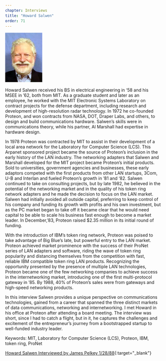 ```yaml
---
chapter: Interviews
title: "Howard Salwen"
order: 71
---
```


![Howard Salwen](/assets/img/howard-salwen-l.jpg)

Howard Salwen received his BS in electrical engineering in ‘58 and his MSEE in ’62, both from MIT. As a graduate student and later as an employee, he worked with the MIT Electronic Systems Laboratory on contract projects for the defense department, including research and development of high-resolution radar technology. In 1972 he co-founded Proteon, and won contracts from NASA, DOT, Draper Labs, and others, to design and build communications hardware. Salwen’s skills were in communications theory, while his partner, Al Marshall had expertise in hardware design.

In 1978 Proteon was contracted by MIT to assist in their development of a local area network for the Laboratory for Computer Science (LCS). This Arpanet sponsored project became the source of Proteon’s inclusion in the early history of the LAN industry. The networking adapters that Salwen and Marshall developed for the MIT project became Proteon’s initial products. Sold to universities, government agencies and businesses, these early adaptors competed with the first products from other LAN startups, 3Com, U-B and Interlan and fueled Proteon’s growth in ’81 and ‘82. Salwen continued to take on consulting projects, but by late 1982, he believed in the potential of the networking market and in the quality of his token ring network adapters and he made the decision to focus on the LAN market. Salwen had initially avoided all outside capital, preferring to keep control of his company and funding its growth with profits and his own investment, but as the PC market began to take off it became clear that he would need capital to be able to scale his business fast enough to become a market leader. In December,’83, Proteon raised $2.35 million in its initial round of funding.

With the introduction of IBM’s token ring network, Proteon was poised to take advantage of Big Blue’s late, but powerful entry to the LAN market. Proteon achieved market prominence with the success of their ProNet series of LAN adapters and software, riding the wave of token ring popularity and distancing themselves from the competition with fast, reliable IBM compatible token ring LAN products. Recognizing the opportunity presented by the presence of multiple LAN technologies, Proteon became one of the few networking companies to achieve success in the internetworking market, introducing one of the first multi-protocol gateway in ’85. By 1988, 40% of Proteon’s sales were from gateways and high-speed networking products.

In this interview Salwen provides a unique perspective on communications technologies, gained from a career that spanned the three distinct markets of data communications, networking and internetworking. I met Howard in his office at Proteon after attending a board meeting. The interview was short, since I had to catch a flight, but in it, he captures the challenges and excitement of the entrepreneur’s journey from a bootstrapped startup to well-funded industry leader.

Keywords: MIT, Laboratory for Computer Science (LCS), Proteon, IBM, token ring, ProNet

[Howard Salwen Interviewed by James Pelkey 1/28/88](https://archive.computerhistory.org/resources/access/text/2020/01/102792007-05-01-acc.pdf){:target="_blank"}
